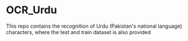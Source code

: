 # OCR_Urdu
This repo contains the recognition of Urdu (Pakistan's national language) characters, where the test and train dataset is also provided

